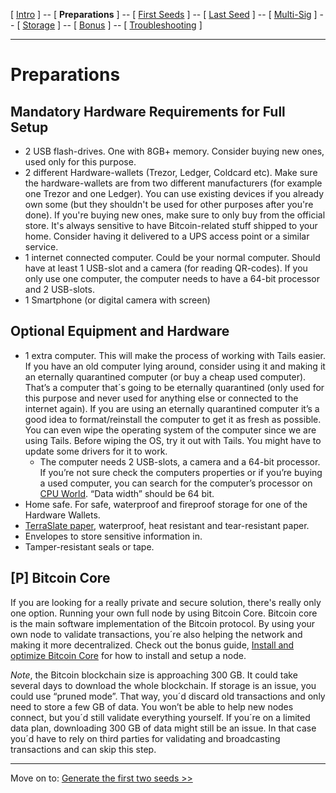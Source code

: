 [ [Intro](README.md) ] -- [ **Preparations** ] -- [ [First Seeds](hodl-guide_20_first-seeds.md) ] -- [ [Last Seed](hodl-guide_30_last-seed.md) ] -- [ [Multi-Sig](hodl-guide_40_multi-sig.md) ] -- [ [Storage](hodl-guide_50_storage.md
) ] -- [ [Bonus](hodl-guide_60_bonus.md) ] -- [ [Troubleshooting](hodl-guide_70_troubleshooting.md) ]

-------

# Preparations

## Mandatory Hardware Requirements for Full Setup

* 2 USB flash-drives. One with 8GB+ memory. Consider buying new ones, used only for this purpose.
* 2 different Hardware-wallets (Trezor, Ledger, Coldcard etc). Make sure the hardware-wallets are from two different manufacturers (for example one Trezor and one Ledger). You can use existing devices if you already own some (but they shouldn't be used for other purposes after you're done). If you're buying new ones, make sure to only buy from the official store. It's always sensitive to have Bitcoin-related stuff shipped to your home. Consider having it delivered to a UPS access point or a similar service.
* 1 internet connected computer. Could be your normal computer. Should have at least 1 USB-slot and a camera (for reading QR-codes). If you only use one computer, the computer needs to have a 64-bit processor and 2 USB-slots.
* 1 Smartphone (or digital camera with screen)

## Optional Equipment and Hardware

* 1 extra computer. This will make the process of working with Tails easier. If you have an old computer lying around, consider using it and making it an eternally quarantined computer (or buy a cheap used computer). That’s a computer that´s going to be eternally quarantined (only used for this purpose and never used for anything else or connected to the internet again). If you are using an eternally quarantined computer it’s a good idea to format/reinstall the computer to get it as fresh as possible. You can even wipe the operating system of the computer since we are using Tails. Before wiping the OS, try it out with Tails. You might have to update some drivers for it to work.
  * The computer needs 2 USB-slots, a camera and a 64-bit processor. If you’re not sure check the computers properties or if you’re buying a used computer, you can search for the computer’s processor on [CPU World](http://www.cpu-world.com). “Data width” should be 64 bit.
* Home safe. For safe, waterproof and fireproof storage for one of the Hardware Wallets.
* [TerraSlate paper](https://www.amazon.com/dp/B076JKVNWY/), waterproof, heat resistant and tear-resistant paper.
* Envelopes to store sensitive information in.
* Tamper-resistant seals or tape.

## [P] Bitcoin Core

If you are looking for a really private and secure solution, there's really only one option. Running your own full node by using Bitcoin Core. Bitcoin core is the main software implementation of the Bitcoin protocol. By using your own node to validate transactions, you´re also helping the network and making it more decentralized.
Check out the bonus guide, [Install and optimize Bitcoin Core](hodl-guide_61_bitcoin-core.md) for how to install and setup a node.

*Note*, the Bitcoin blockchain size is approaching 300 GB. It could take several days to download the whole blockchain. If storage is an issue, you could use “pruned mode”. That way, you´d discard old transactions and only need to store a few GB of data. You won’t be able to help new nodes connect, but you´d still validate everything yourself. If you´re on a limited data plan, downloading 300 GB of data might still be an issue. In that case you´d have to rely on third parties for validating and broadcasting transactions and can skip this step.

-------
Move on to: [Generate the first two seeds >>](hodl-guide_20_first-seeds.md)

